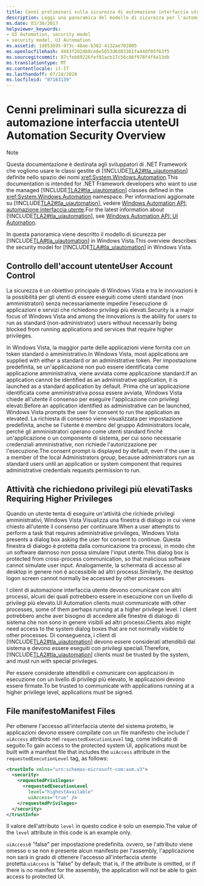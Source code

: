 ```yaml
---
title: Cenni preliminari sulla sicurezza di automazione interfaccia utente
description: Leggi una panoramica del modello di sicurezza per l'automazione interfaccia utente Microsoft. Informazioni sul controllo dell'account utente, sulle attività che richiedono privilegi più elevati e sui file manifesto.
ms.date: 03/30/2017
helpviewer_keywords:
- UI Automation, security model
- security model, UI Automation
ms.assetid: 1d853695-973c-48ae-b382-4132ae702805
ms.openlocfilehash: d483f282db8ce8e5653d6d83361fa44df05f63f5
ms.sourcegitcommit: 87cfeb69226fef01acb17c56c86f978f4f4a13db
ms.translationtype: MT
ms.contentlocale: it-IT
ms.lasthandoff: 07/24/2020
ms.locfileid: "87163139"
---
```

# <a name="ui-automation-security-overview"></a><span data-ttu-id="7c513-104">Cenni preliminari sulla sicurezza di automazione interfaccia utente</span><span class="sxs-lookup"><span data-stu-id="7c513-104">UI Automation Security Overview</span></span>

> [!NOTE]
> <span data-ttu-id="7c513-105">Questa documentazione è destinata agli sviluppatori di .NET Framework che vogliono usare le classi gestite di [!INCLUDE[TLA2#tla_uiautomation](../../../includes/tla2sharptla-uiautomation-md.md)] definite nello spazio dei nomi <xref:System.Windows.Automation>.</span><span class="sxs-lookup"><span data-stu-id="7c513-105">This documentation is intended for .NET Framework developers who want to use the managed [!INCLUDE[TLA2#tla_uiautomation](../../../includes/tla2sharptla-uiautomation-md.md)] classes defined in the <xref:System.Windows.Automation> namespace.</span></span> <span data-ttu-id="7c513-106">Per informazioni aggiornate su [!INCLUDE[TLA2#tla_uiautomation](../../../includes/tla2sharptla-uiautomation-md.md)], vedere [Windows Automation API: automazione interfaccia utente](/windows/win32/winauto/entry-uiauto-win32).</span><span class="sxs-lookup"><span data-stu-id="7c513-106">For the latest information about [!INCLUDE[TLA2#tla_uiautomation](../../../includes/tla2sharptla-uiautomation-md.md)], see [Windows Automation API: UI Automation](/windows/win32/winauto/entry-uiauto-win32).</span></span>

<span data-ttu-id="7c513-107">In questa panoramica viene descritto il modello di sicurezza per [!INCLUDE[TLA#tla_uiautomation](../../../includes/tlasharptla-uiautomation-md.md)] in Windows Vista.</span><span class="sxs-lookup"><span data-stu-id="7c513-107">This overview describes the security model for [!INCLUDE[TLA#tla_uiautomation](../../../includes/tlasharptla-uiautomation-md.md)] in Windows Vista.</span></span>

<a name="User_Account_Control"></a>

## <a name="user-account-control"></a><span data-ttu-id="7c513-108">Controllo dell'account utente</span><span class="sxs-lookup"><span data-stu-id="7c513-108">User Account Control</span></span>

<span data-ttu-id="7c513-109">La sicurezza è un obiettivo principale di Windows Vista e tra le innovazioni è la possibilità per gli utenti di essere eseguiti come utenti standard (non amministratori) senza necessariamente impedire l'esecuzione di applicazioni e servizi che richiedono privilegi più elevati.</span><span class="sxs-lookup"><span data-stu-id="7c513-109">Security is a major focus of Windows Vista and among the innovations is the ability for users to run as standard (non-administrator) users without necessarily being blocked from running applications and services that require higher privileges.</span></span>

<span data-ttu-id="7c513-110">In Windows Vista, la maggior parte delle applicazioni viene fornita con un token standard o amministrativo.</span><span class="sxs-lookup"><span data-stu-id="7c513-110">In Windows Vista, most applications are supplied with either a standard or an administrative token.</span></span> <span data-ttu-id="7c513-111">Per impostazione predefinita, se un'applicazione non può essere identificata come applicazione amministrativa, viene avviata come applicazione standard.</span><span class="sxs-lookup"><span data-stu-id="7c513-111">If an application cannot be identified as an administrative application, it is launched as a standard application by default.</span></span> <span data-ttu-id="7c513-112">Prima che un'applicazione identificata come amministrativa possa essere avviata, Windows Vista chiede all'utente il consenso per eseguire l'applicazione con privilegi elevati.</span><span class="sxs-lookup"><span data-stu-id="7c513-112">Before an application identified as administrative can be launched, Windows Vista prompts the user for consent to run the application as elevated.</span></span> <span data-ttu-id="7c513-113">La richiesta di consenso viene visualizzata per impostazione predefinita, anche se l'utente è membro del gruppo Administrators locale, perché gli amministratori operano come utenti standard finché un'applicazione o un componente di sistema, per cui sono necessarie credenziali amministrative, non richiede l'autorizzazione per l'esecuzione.</span><span class="sxs-lookup"><span data-stu-id="7c513-113">The consent prompt is displayed by default, even if the user is a member of the local Administrators group, because administrators run as standard users until an application or system component that requires administrative credentials requests permission to run.</span></span>

<a name="Tasks_Requiring_Higher_Privileges"></a>

## <a name="tasks-requiring-higher-privileges"></a><span data-ttu-id="7c513-114">Attività che richiedono privilegi più elevati</span><span class="sxs-lookup"><span data-stu-id="7c513-114">Tasks Requiring Higher Privileges</span></span>

<span data-ttu-id="7c513-115">Quando un utente tenta di eseguire un'attività che richiede privilegi amministrativi, Windows Vista Visualizza una finestra di dialogo in cui viene chiesto all'utente il consenso per continuare.</span><span class="sxs-lookup"><span data-stu-id="7c513-115">When a user attempts to perform a task that requires administrative privileges, Windows Vista presents a dialog box asking the user for consent to continue.</span></span> <span data-ttu-id="7c513-116">Questa finestra di dialogo è protetta dalla comunicazione tra processi, in modo che un software dannoso non possa simulare l'input utente.</span><span class="sxs-lookup"><span data-stu-id="7c513-116">This dialog box is protected from cross-process communication, so that malicious software cannot simulate user input.</span></span> <span data-ttu-id="7c513-117">Analogamente, la schermata di accesso al desktop in genere non è accessibile ad altri processi.</span><span class="sxs-lookup"><span data-stu-id="7c513-117">Similarly, the desktop logon screen cannot normally be accessed by other processes.</span></span>

<span data-ttu-id="7c513-118">I client di automazione interfaccia utente devono comunicare con altri processi, alcuni dei quali potrebbero essere in esecuzione con un livello di privilegi più elevato.</span><span class="sxs-lookup"><span data-stu-id="7c513-118">UI Automation clients must communicate with other processes, some of them perhaps running at a higher privilege level.</span></span> <span data-ttu-id="7c513-119">I client potrebbero anche aver bisogno di accedere alle finestre di dialogo di sistema che non sono in genere visibili ad altri processi.</span><span class="sxs-lookup"><span data-stu-id="7c513-119">Clients also might need access to the system dialog boxes that are not normally visible to other processes.</span></span> <span data-ttu-id="7c513-120">Di conseguenza, i client di [!INCLUDE[TLA2#tla_uiautomation](../../../includes/tla2sharptla-uiautomation-md.md)] devono essere considerati attendibili dal sistema e devono essere eseguiti con privilegi speciali.</span><span class="sxs-lookup"><span data-stu-id="7c513-120">Therefore, [!INCLUDE[TLA2#tla_uiautomation](../../../includes/tla2sharptla-uiautomation-md.md)] clients must be trusted by the system, and must run with special privileges.</span></span>

<span data-ttu-id="7c513-121">Per essere considerate attendibili e comunicare con applicazioni in esecuzione con un livello di privilegi più elevato, le applicazioni devono essere firmate.</span><span class="sxs-lookup"><span data-stu-id="7c513-121">To be trusted to communicate with applications running at a higher privilege level, applications must be signed.</span></span>

<a name="Manifest_Files"></a>

## <a name="manifest-files"></a><span data-ttu-id="7c513-122">File manifesto</span><span class="sxs-lookup"><span data-stu-id="7c513-122">Manifest Files</span></span>

<span data-ttu-id="7c513-123">Per ottenere l'accesso all'interfaccia utente del sistema protetto, le applicazioni devono essere compilate con un file manifesto che include l' `uiAccess` attributo nel `requestedExecutionLevel` tag, come indicato di seguito:</span><span class="sxs-lookup"><span data-stu-id="7c513-123">To gain access to the protected system UI, applications must be built with a manifest file that includes the `uiAccess` attribute in the `requestedExecutionLevel` tag, as follows:</span></span>

```xml
<trustInfo xmlns="urn:schemas-microsoft-com:asm.v3">
  <security>
    <requestedPrivileges>
      <requestedExecutionLevel
        level="highestAvailable"
        uiAccess="true" />
    </requestedPrivileges>
  </security>
</trustInfo>
```

<span data-ttu-id="7c513-124">Il valore dell'attributo `level` in questo codice è solo un esempio.</span><span class="sxs-lookup"><span data-stu-id="7c513-124">The value of the `level` attribute in this code is an example only.</span></span>

<span data-ttu-id="7c513-125">`uiAccess`è "false" per impostazione predefinita. ovvero, se l'attributo viene omesso o se non è presente alcun manifesto per l'assembly, l'applicazione non sarà in grado di ottenere l'accesso all'interfaccia utente protetta.</span><span class="sxs-lookup"><span data-stu-id="7c513-125">`uiAccess` is "false" by default; that is, if the attribute is omitted, or if there is no manifest for the assembly, the application will not be able to gain access to protected UI.</span></span>
